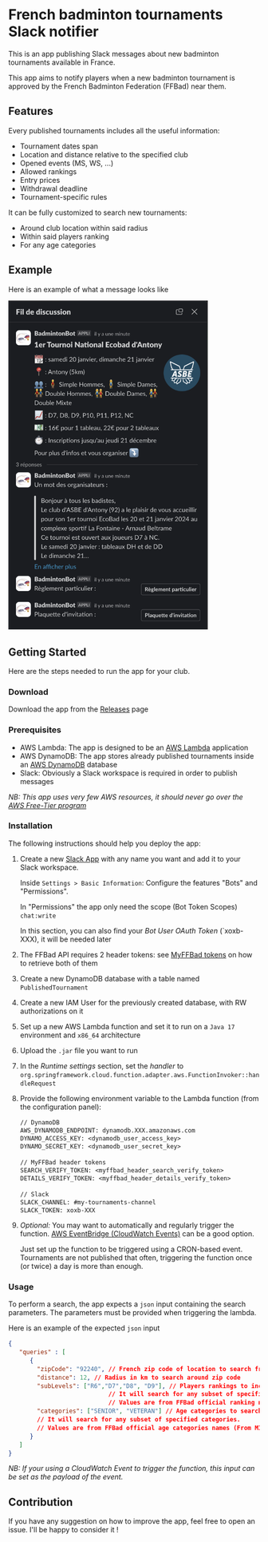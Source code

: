 # French badminton tournaments Slack notifier

This is an app publishing Slack messages about new badminton tournaments available in France.

This app aims to notify players when a new badminton tournament is approved by the French Badminton Federation (FFBad) near them.

## Features
Every published tournaments includes all the useful information:
- Tournament dates span
- Location and distance relative to the specified club
- Opened events (MS, WS, ...)
- Allowed rankings
- Entry prices
- Withdrawal deadline
- Tournament-specific rules

It can be fully customized to search new tournaments:
- Around club location within said radius
- Within said players ranking
- For any age categories

## Example
Here is an example of what a message looks like

<img src="docs/slack_message.png" alt="example of tournament published in Slack" width="400">

## Getting Started
Here are the steps needed to run the app for your club.

### Download
Download the app from the [Releases](https://github.com/amourany/ffbad-tournaments-slack-bot/releases) page

### Prerequisites
- AWS Lambda: The app is designed to be an [AWS Lambda](https://aws.amazon.com/lambda/) application
- AWS DynamoDB: The app stores already published tournaments inside an [AWS DynamoDB](https://aws.amazon.com/dynamodb/) database
- Slack: Obviously a Slack workspace is required in order to publish messages

_NB: This app uses very few AWS resources, it should never go over the [AWS Free-Tier program](https://aws.amazon.com/free/?all-free-tier.sort-by=item.additionalFields.SortRank&all-free-tier.sort-order=asc&awsf.Free%20Tier%20Types=tier%23always-free&awsf.Free%20Tier%20Categories=categories%23serverless%7Ccategories%23databases)_

### Installation
The following instructions should help you deploy the app:
1. Create a new [Slack App](https://api.slack.com/apps) with any name you want and add it to your Slack workspace.

   Inside `Settings > Basic Information`: Configure the features "Bots" and "Permissions".

   In "Permissions" the app only need the scope (Bot Token Scopes) `chat:write`
   
   In this section, you can also find your _Bot User OAuth Token_ (`xoxb-XXX), it will be needed later
2. The FFBad API requires 2 header tokens: see [MyFFBad tokens](docs/MyFFBad-tokens.md) on how to retrieve both of them
3. Create a new DynamoDB database with a table named `PublishedTournament`
4. Create a new IAM User for the previously created database, with RW authorizations on it
5. Set up a new AWS Lambda function and set it to run on a `Java 17` environment and `x86_64` architecture
6. Upload the `.jar` file you want to run
7. In the _Runtime settings_ section, set the _handler_ to `org.springframework.cloud.function.adapter.aws.FunctionInvoker::handleRequest`
8. Provide the following environment variable to the Lambda function (from the configuration panel):
    ```
   // DynamoDB
   AWS_DYNAMODB_ENDPOINT: dynamodb.XXX.amazonaws.com
   DYNAMO_ACCESS_KEY: <dynamodb_user_access_key>
   DYNAMO_SECRET_KEY: <dynamodb_user_secret_key>
   
   // MyFFBad header tokens
   SEARCH_VERIFY_TOKEN: <myffbad_header_search_verify_token>
   DETAILS_VERIFY_TOKEN: <myffbad_header_details_verify_token>
   
   // Slack
   SLACK_CHANNEL: #my-tournaments-channel
   SLACK_TOKEN: xoxb-XXX
   ```
9. _Optional:_ You may want to automatically and regularly trigger the function. [AWS EventBridge (CloudWatch Events)](https://aws.amazon.com/eventbridge/) can be a good option.

   Just set up the function to be triggered using a CRON-based event. Tournaments are not published that often, triggering the function once (or twice) a day is more than enough.

### Usage
To perform a search, the app expects a `json` input containing the search parameters.
The parameters must be provided when triggering the lambda.

Here is an example of the expected `json` input
```json
{
   "queries" : [
      {
        "zipCode": "92240", // French zip code of location to search from 
        "distance": 12, // Radius in km to search around zip code
        "subLevels": ["R6","D7","D8", "D9"], // Players rankings to include for the search. 
                            // It will search for any subset of specified rankings.
                            // Values are from FFBad official ranking names (From N1 to NC)
        "categories": ["SENIOR", "VETERAN"] // Age categories to search tournaments for.
        // It will search for any subset of specified categories.
        // Values are from FFBad official age categories names (From MINIBAD to VETERAN)
      }
   ]
}
```

_NB: If your using a CloudWatch Event to trigger the function, this input can be set as the payload of the event._

## Contribution
If you have any suggestion on how to improve the app, feel free to open an issue. 
I'll be happy to consider it ! 
